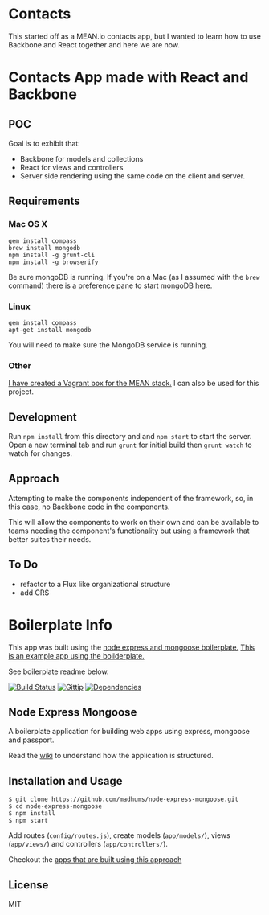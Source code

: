 # Contacts

This started off as a MEAN.io contacts app, but I wanted to learn how to use Backbone and React together and here we are now.

# Contacts App made with React and Backbone

## POC

Goal is to exhibit that:
- Backbone for models and collections
- React for views and controllers
- Server side rendering using the same code on the client and server.

## Requirements

### Mac OS X

```
gem install compass
brew install mongodb
npm install -g grunt-cli
npm install -g browserify
```

Be sure mongoDB is running. If you're on a Mac (as I assumed with the `brew` command) there is a preference pane to start mongoDB [here](http://blog.mongodb.org/post/28925264384/macosx-preferences-pane-for-mongodb).

### Linux

```
gem install compass
apt-get install mongodb

```

You will need to make sure the MongoDB service is running. 

### Other

[I have created a Vagrant box for the MEAN stack.](https://github.com/mimiflynn/vagrant) I can also be used for this project.


## Development

Run `npm install` from this directory and and `npm start` to start the server. Open a new terminal tab and run `grunt` for initial build then `grunt watch` to watch for changes.

## Approach

Attempting to make the components independent of the framework, so, in this case, no Backbone code in the components.

This will allow the components to work on their own and can be available to teams needing the component's functionality but using a framework that better suites their needs.

## To Do
- refactor to a Flux like organizational structure
- add CRS

# Boilerplate Info

This app was built using the [node express and mongoose boilerplate.](https://github.com/madhums/node-express-mongoose) [This is an example app using the boilderplate.](https://github.com/madhums/node-express-mongoose-demo)

See boilerplate readme below.

[![Build Status](https://img.shields.io/travis/madhums/node-express-mongoose.svg?style=flat)](https://travis-ci.org/madhums/node-express-mongoose)
[![Gittip](https://img.shields.io/gratipay/madhums.svg?style=flat)](https://www.gratipay.com/madhums/)
[![Dependencies](https://img.shields.io/david/madhums/node-express-mongoose.svg?style=flat)](https://david-dm.org/madhums/node-express-mongoose)


## Node Express Mongoose

A boilerplate application for building web apps using express, mongoose and passport.

Read the [wiki](https://github.com/madhums/node-express-mongoose/wiki) to understand how the application is structured.

## Installation and Usage
    
    $ git clone https://github.com/madhums/node-express-mongoose.git
    $ cd node-express-mongoose
    $ npm install
    $ npm start

Add routes (`config/routes.js`), create models (`app/models/`), views (`app/views/`) and controllers (`app/controllers/`).

Checkout the [apps that are built using this approach](https://github.com/madhums/node-express-mongoose/wiki/Apps-built-using-this-approach)

## License

MIT
